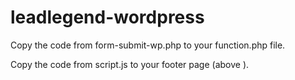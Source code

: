 # leadlegend-wordpress

Copy the code from form-submit-wp.php to your function.php file.

Copy the code from script.js to your footer page (above <?php wp_footer(); ?>).
